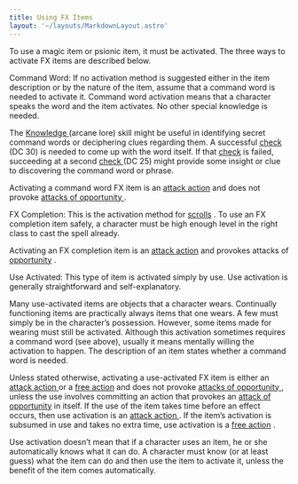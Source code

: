 ```yaml
---
title: Using FX Items
layout: '~/layouts/MarkdownLayout.astro'
---
```

To use a magic item or psionic item, it must be activated. The three ways to
activate FX items are described below.

Command Word: If no activation method is suggested either in the item
description or by the nature of the item, assume that a command word is needed
to activate it. Command word activation means that a character speaks the word
and the item activates. No other special knowledge is needed.

The [ Knowledge ](/modern.d20.srd/skills/knowledge) (arcane lore) skill might
be useful in identifying secret command words or deciphering clues regarding
them. A successful [ check ](/modern.d20.srd/skills/skill.basics)
(DC 30) is needed to come up with the word itself. If that [ check](/modern.d20.srd/skills/skill.basics) is failed, succeeding at a
second [ check ](/modern.d20.srd/skills/skill.basics) (DC 25) might
provide some insight or clue to discovering the command word or phrase.

Activating a command word FX item is an [ attack action](/modern.d20.srd/combat/attack.actions) and does not provoke [ attacks of opportunity ](/modern.d20.srd/combat/attacks.of.opportunity) .

FX Completion: This is the activation method for [ scrolls](/modern.d20.srd/fx.items/scrolls) . To use an FX completion item safely, a
character must be high enough level in the right class to cast the spell
already.

Activating an FX completion item is an [ attack action](/modern.d20.srd/combat/attack.actions) and provokes attacks of [ opportunity](/modern.d20.srd/combat/attacks.of.opportunity) .

Use Activated: This type of item is activated simply by use. Use activation is
generally straightforward and self-explanatory.

Many use-activated items are objects that a character wears. Continually
functioning items are practically always items that one wears. A few must
simply be in the character’s possession. However, some items made for wearing
must still be activated. Although this activation sometimes requires a command
word (see above), usually it means mentally willing the activation to happen.
The description of an item states whether a command word is needed.

Unless stated otherwise, activating a use-activated FX item is either an [attack action ](/modern.d20.srd/combat/attack.actions) or a [ free action](/modern.d20.srd/combat/action.types) and does not provoke [ attacks of opportunity ](/modern.d20.srd/combat/attacks.of.opportunity) , unless the use
involves committing an action that provokes an [ attack of opportunity](/modern.d20.srd/combat/attacks.of.opportunity) in itself. If the use of the
item takes time before an effect occurs, then use activation is an [ attack action ](/modern.d20.srd/combat/attack.actions) . If the item’s activation is
subsumed in use and takes no extra time, use activation is a [ free action](/modern.d20.srd/combat/action.types) .

Use activation doesn’t mean that if a character uses an item, he or she
automatically knows what it can do. A character must know (or at least guess)
what the item can do and then use the item to activate it, unless the benefit
of the item comes automatically.

